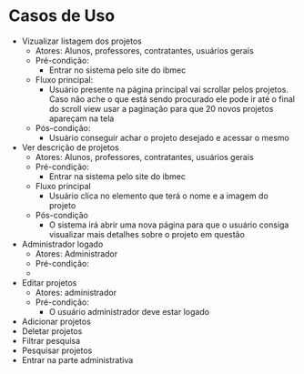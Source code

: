 # Casos de Uso
- Vizualizar listagem dos projetos
    - Atores: Alunos, professores, contratantes, usuários gerais
    - Pré-condição:
        - Entrar no sistema pelo site do ibmec
    - Fluxo principal:
        - Usuário presente na página principal vai scrollar pelos projetos. Caso não ache o que está sendo procurado ele pode ir até o final do scroll view usar a paginação para que 20 novos projetos apareçam na tela
    - Pós-condição:
        - Usuário conseguir achar o projeto desejado e acessar o mesmo
- Ver descrição de projetos
    - Atores: Alunos, professores, contratantes, usuários gerais
    - Pré-condição:
        - Entrar na sistema pelo site do ibmec
    - Fluxo principal
        - Usuário clica no elemento que terá o nome e a imagem do projeto
    - Pós-condição
        - O sistema irá abrir uma nova página para que o usuário consiga visualizar mais detalhes sobre o projeto em questão
- Administrador logado
    - Atores: Administrador
    - Pré-condição:
    - 
- Editar projetos
    - Atores: administrador
    - Pré-condição:
        - O usuário administrador deve estar logado
- Adicionar projetos
- Deletar projetos
- Filtrar pesquisa
- Pesquisar projetos
- Entrar na parte administrativa
